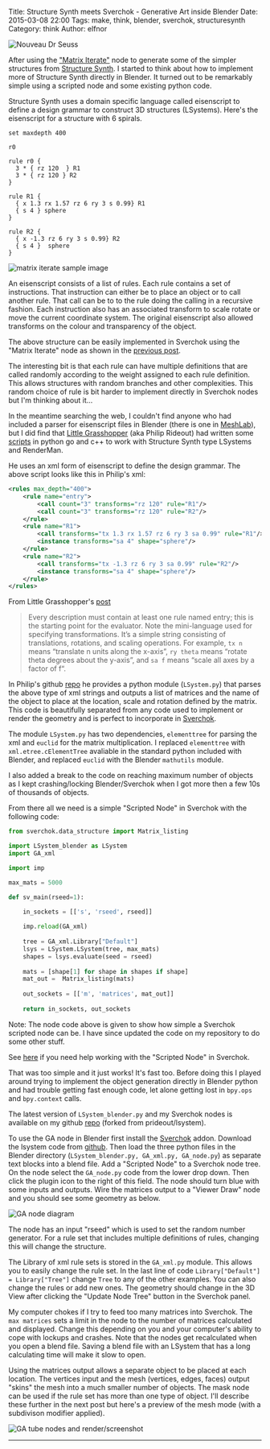 Title: Structure Synth meets Sverchok - Generative Art inside Blender
Date: 2015-03-08 22:00
Tags: make, think, blender, sverchok, structuresynth
Category: think
Author: elfnor



![Nouveau Dr Seuss](./images/seuss_nouveu_11.png)

After using the ["Matrix Iterate"]({filename}simple_sverchok_05.md) node to generate some of the simpler structures from [Structure Synth](http://structuresynth.sourceforge.net/). I started to think about how to implement more of Structure Synth directly in Blender. It turned out to be remarkably simple using a scripted node and some existing python code.

Structure Synth uses a domain specific language called eisenscript to define a design grammar to construct 3D structures (LSystems). Here's the eisenscript for a structure with 6 spirals.

```
set maxdepth 400

r0

rule r0 {
  3 * { rz 120  } R1
  3 * { rz 120 } R2
}

rule R1 {
  { x 1.3 rx 1.57 rz 6 ry 3 s 0.99} R1
  { s 4 } sphere
}

rule R2 {
  { x -1.3 rz 6 ry 3 s 0.99} R2
  { s 4 }  sphere
}
```

![matrix iterate sample image](./images/matrix_iterate_13.png)


An eisenscript consists of a list of rules. Each rule contains a set of instructions. That instruction can either be to place an object or to call another rule. That call can be to to the rule doing the calling in a recursive fashion. Each instruction also has an associated transform to scale rotate or move the current coordinate system. The original eisenscript also allowed transforms on the colour and transparency of the object.

The above structure can be easily implemented in Sverchok using the "Matrix Iterate" node as shown in the [previous post]({filename}simple_sverchok_05.md). 

The interesting bit is that each rule can have multiple definitions that are called randomly according to the weight assigned to each rule definition. This allows structures with random branches and other complexities. This random choice of rule is bit harder to implement directly in Sverchok nodes but I'm thinking about it...

In the meantime searching the web, I couldn't find anyone who had included a parser for eisenscript files in Blender (there is one in [MeshLab](http://meshlab.sourceforge.net/)), but I did find that [Little Grasshopper](http://github.prideout.net/) (aka Philip Rideout) had written some [scripts](https://github.com/prideout/lsystem) in python go and c++ to work with Structure Synth type LSystems and RenderMan. 

He uses an xml form of eisenscript to define the design grammar. The above script looks like this in Philip's xml:

```xml
<rules max_depth="400">
    <rule name="entry">
        <call count="3" transforms="rz 120" rule="R1"/>
        <call count="3" transforms="rz 120" rule="R2"/>
    </rule>
    <rule name="R1">
        <call transforms="tx 1.3 rx 1.57 rz 6 ry 3 sa 0.99" rule="R1"/>
        <instance transforms="sa 4" shape="sphere"/>
    </rule>
    <rule name="R2">
        <call transforms="tx -1.3 rz 6 ry 3 sa 0.99" rule="R2"/>
        <instance transforms="sa 4" shape="sphere"/>
    </rule>
</rules>
```

From Little Grasshopper's [post](http://prideout.net/blog/?p=44)

>Every description must contain at least one rule named entry; this is the starting point for the evaluator. Note the mini-language used for specifying transformations. It’s a simple string consisting of translations, rotations, and scaling operations. For example, ```tx n```  means “translate n units along the x-axis”, ```ry theta```  means “rotate theta degrees about the y-axis”, and ```sa f``` means “scale all axes by a factor of f“.

In Philip's github [repo](https://github.com/prideout/lsystem) he provides a python module (```LSystem.py```) that parses the above type of xml strings and outputs a list of matrices and the name of the object to place at the location, scale and rotation defined by the matrix. This code is beautifully separated from any code used to implement or render the geometry and is perfect to incorporate in [Sverchok](http://nikitron.cc.ua/sverchok_en.html).

The module ```LSystem.py``` has two dependencies, ```elementtree``` for parsing the xml and ```euclid``` for the matrix multiplication. I replaced ```elementtree``` with ```xml.etree.cElementTree``` avaliable in the standard python included with Blender, and replaced ```euclid``` with the Blender ```mathutils``` module. 

I also added a break to the code on reaching maximum number of objects as I kept crashing/locking Blender/Sverchok when I got more then a few 10s of thousands of objects. 

From there all we need is a simple "Scripted Node" in Sverchok with the following code:

```python
from sverchok.data_structure import Matrix_listing

import LSystem_blender as LSystem
import GA_xml

import imp

max_mats = 5000

def sv_main(rseed=1):

    in_sockets = [['s', 'rseed', rseed]]
       
    imp.reload(GA_xml)
       
    tree = GA_xml.Library["Default"]
    lsys = LSystem.LSystem(tree, max_mats)
    shapes = lsys.evaluate(seed = rseed)
       
    mats = [shape[1] for shape in shapes if shape] 
    mat_out =  Matrix_listing(mats)
     
    out_sockets = [['m', 'matrices', mat_out]]
    
    return in_sockets, out_sockets
```

Note: The node code above is given to show how simple a Sverchok scripted node can be. I have since updated the code on my repository to do some other stuff.

See [here](http://sverchok.readthedocs.org/en/latest/nodes/generator/scripted_intro.html) if you need help working with the "Scripted Node" in Sverchok.

That was too simple and it just works! It's fast too. Before doing this I played around trying to implement the object generation directly in Blender python and had trouble getting fast enough code, let alone getting lost in ```bpy.ops``` and ```bpy.context``` calls.

The latest version of ```LSystem_blender.py``` and my Sverchok nodes is available on my github [repo](https://github.com/elfnor/lsystem) (forked from prideout/lsystem).

To use the GA node in Blender first install the [Sverchok](http://nikitron.cc.ua/sverchok_en.html) addon. Download the lsystem code from [github](https://github.com/elfnor/lsystem). Then load the three python files in the Blender directory (```LSystem_blender.py, GA_xml.py, GA_node.py```) as separate text blocks into a blend file. Add a "Scripted Node" to a Sverchok node tree. On the node select the ```GA_node.py``` code from the lower drop down. Then click the plugin icon to the right of this field. The node should turn blue with some inputs and outputs. Wire the matrices output to a "Viewer Draw" node and you should see some geometry as below.

![GA node diagram](./images/Lsystem_pipe_05.blend.png)

The node has an input "rseed" which is used to set the random number generator. For a rule set that includes multiple definitions of rules, changing this will change the structure. 

The Library of xml rule sets is stored in the ```GA_xml.py``` module. This allows you to easily change the rule set. In the last line of code ```Library["Default"] = Library["Tree"]``` change ```Tree``` to any of the other examples. You can also change the rules or add new ones. The geometry should change in the 3D View after clicking the "Update Node Tree" button in the Sverchok panel.

My computer chokes if I try to feed too many matrices into Sverchok. The ```max matrices``` sets a limit in the node to the number of matrices calculated and displayed. Change this depending on you and your computer's ability to cope with lockups and crashes. Note that the nodes get recalculated when you open a blend file. Saving a blend file with an LSystem that has a long calculating time will make it slow to open.

Using the matrices output allows a separate object to be placed at each location. The vertices input and the mesh (vertices, edges, faces) output "skins" the mesh into a much smaller number of objects. The mask node can be used if the rule set has more than one type of object. I'll describe these further in the next post but here's a preview of the mesh mode (with a subdivison modifier applied).

![GA tube nodes and render/screenshot](./images/Fern.blend.png)

-----------------------------------------------------------------------------------







